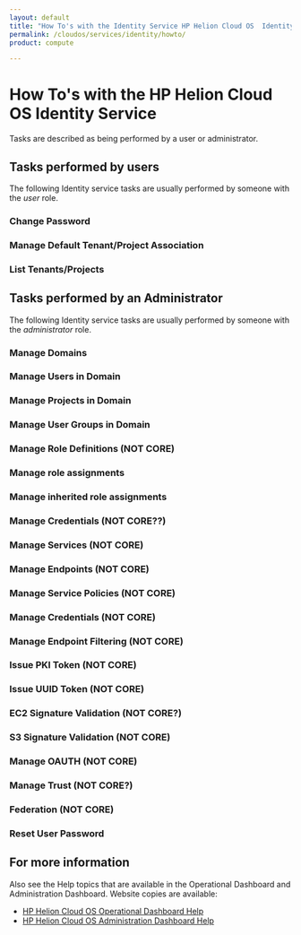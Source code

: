 ```yaml
---
layout: default
title: "How To's with the Identity Service HP Helion Cloud OS  Identity Service"
permalink: /cloudos/services/identity/howto/
product: compute

---
```

# How To's with the HP Helion Cloud OS Identity Service #

<!-- Taken from http://wiki.hpcloud.net/display/core/Core+Edition+Use+cases#CoreEditionUsecases-OverCloud -->

Tasks are described as being performed by a user or administrator.

## Tasks performed by users ##

The following Identity service tasks are usually performed by someone with the *user* role.

### Change Password 

### Manage Default Tenant/Project Association
### List Tenants/Projects

## Tasks performed by an Administrator ##

The following Identity service tasks are usually performed by someone with the *administrator* role.


### Manage Domains 
### Manage Users in Domain 
### Manage Projects in Domain 
### Manage User Groups in Domain
### Manage Role Definitions (NOT CORE)
### Manage role assignments
### Manage inherited role assignments
### Manage Credentials (NOT CORE??)
### Manage Services (NOT CORE)
### Manage Endpoints (NOT CORE)
### Manage Service Policies (NOT CORE)
### Manage Credentials  (NOT CORE)
### Manage Endpoint Filtering (NOT CORE)
### Issue PKI Token (NOT CORE)
### Issue UUID Token (NOT CORE)
### EC2 Signature Validation (NOT CORE?)
### S3 Signature Validation (NOT CORE)
### Manage OAUTH (NOT CORE)
### Manage Trust (NOT CORE?)
### Federation (NOT CORE)
### Reset User Password

## For more information ##

Also see the Help topics that are available in the Operational Dashboard and Administration Dashboard.  Website copies are available:

* [HP Helion Cloud OS Operational Dashboard Help](/cloudos/manage/operational-dashboard/)
* [HP Helion Cloud OS Administration Dashboard Help](/cloudos/manage/administration-dashboard/)

